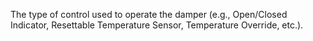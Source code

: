 The type of control used to operate the damper (e.g., Open/Closed Indicator, Resettable Temperature Sensor, Temperature Override, etc.).
